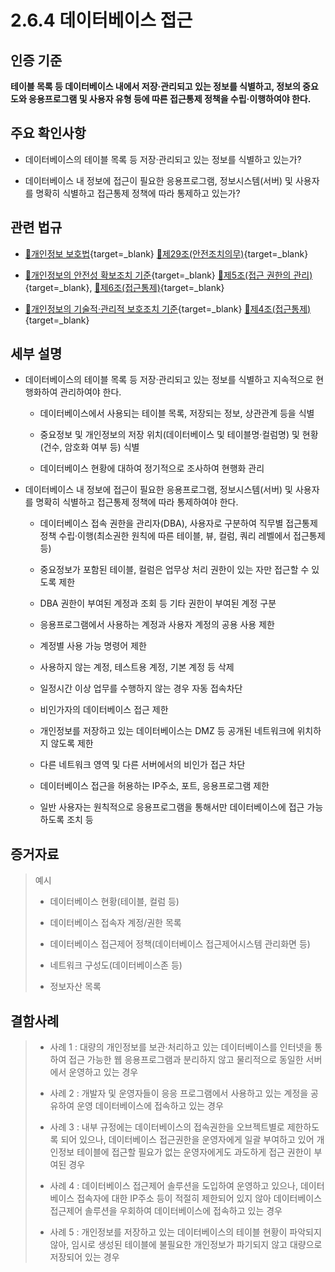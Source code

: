 # 2.6.4 데이터베이스 접근

## 인증 기준

**테이블 목록 등 데이터베이스 내에서 저장·관리되고 있는 정보를 식별하고, 정보의 중요도와 응용프로그램 및 사용자 유형 등에 따른 접근통제 정책을 수립·이행하여야 한다.**

## 주요 확인사항

- 데이터베이스의 테이블 목록 등 저장·관리되고 있는 정보를 식별하고 있는가?

- 데이터베이스 내 정보에 접근이 필요한 응용프로그램, 정보시스템(서버) 및 사용자를 명확히 식별하고 접근통제 정책에 따라 통제하고 있는가?

## 관련 법규

- [🔗개인정보 보호법][개인정보 보호법 제29조]{target=_blank} [🔗제29조(안전조치의무)][개인정보 보호법 제29조 부분]{target=_blank}

- [🔗개인정보의 안전성 확보조치 기준][개인정보의 안전성 확보조치 기준 제5조]{target=_blank} [🔗제5조(접근 권한의 관리)][개인정보의 안전성 확보조치 기준 제5조]{target=_blank}, [🔗제6조(접근통제)][개인정보의 안전성 확보조치 기준 제6조]{target=_blank}

- [🔗개인정보의 기술적·관리적 보호조치 기준][개인정보의 기술적·관리적 보호조치 기준 제4조]{target=_blank} [🔗제4조(접근통제)][개인정보의 기술적·관리적 보호조치 기준 제4조]{target=_blank}

## 세부 설명

- 데이터베이스의 테이블 목록 등 저장·관리되고 있는 정보를 식별하고 지속적으로 현행화하여 관리하여야 한다.

    - 데이터베이스에서 사용되는 테이블 목록, 저장되는 정보, 상관관계 등을 식별

    - 중요정보 및 개인정보의 저장 위치(데이터베이스 및 테이블명·컬럼명) 및 현황(건수, 암호화 여부 등) 식별

    - 데이터베이스 현황에 대하여 정기적으로 조사하여 현행화 관리

- 데이터베이스 내 정보에 접근이 필요한 응용프로그램, 정보시스템(서버) 및 사용자를 명확히 식별하고 접근통제 정책에 따라 통제하여야 한다.

    - 데이터베이스 접속 권한을 관리자(DBA), 사용자로 구분하여 직무별 접근통제 정책 수립·이행(최소권한 원칙에 따른 테이블, 뷰, 컬럼, 쿼리 레벨에서 접근통제 등)

    - 중요정보가 포함된 테이블, 컬럼은 업무상 처리 권한이 있는 자만 접근할 수 있도록 제한

    - DBA 권한이 부여된 계정과 조회 등 기타 권한이 부여된 계정 구분

    - 응용프로그램에서 사용하는 계정과 사용자 계정의 공용 사용 제한

    - 계정별 사용 가능 명령어 제한

    - 사용하지 않는 계정, 테스트용 계정, 기본 계정 등 삭제

    - 일정시간 이상 업무를 수행하지 않는 경우 자동 접속차단

    - 비인가자의 데이터베이스 접근 제한

    - 개인정보를 저장하고 있는 데이터베이스는 DMZ 등 공개된 네트워크에 위치하지 않도록 제한

    - 다른 네트워크 영역 및 다른 서버에서의 비인가 접근 차단

    - 데이터베이스 접근을 허용하는 IP주소, 포트, 응용프로그램 제한

    - 일반 사용자는 원칙적으로 응용프로그램을 통해서만 데이터베이스에 접근 가능하도록 조치 등

## 증거자료

> 예시
>
> - 데이터베이스 현황(테이블, 컬럼 등)
>
> - 데이터베이스 접속자 계정/권한 목록
>
> - 데이터베이스 접근제어 정책(데이터베이스 접근제어시스템 관리화면 등)
>
> - 네트워크 구성도(데이터베이스존 등)
>
> - 정보자산 목록

## 결함사례

> - 사례 1 : 대량의 개인정보를 보관·처리하고 있는 데이터베이스를 인터넷을 통하여 접근 가능한 웹 응용프로그램과 분리하지 않고 물리적으로 동일한 서버에서 운영하고 있는 경우
>
> - 사례 2 : 개발자 및 운영자들이 응응 프로그램에서 사용하고 있는 계정을 공유하여 운영 데이터베이스에 접속하고 있는 경우
>
> - 사례 3 : 내부 규정에는 데이터베이스의 접속권한을 오브젝트별로 제한하도록 되어 있으나, 데이터베이스 접근권한을 운영자에게 일괄 부여하고 있어 개인정보 테이블에 접근할 필요가 없는 운영자에게도 과도하게 접근 권한이 부여된 경우
>
> - 사례 4 : 데이터베이스 접근제어 솔루션을 도입하여 운영하고 있으나, 데이터베이스 접속자에 대한 IP주소 등이 적절히 제한되어 있지 않아 데이터베이스 접근제어 솔루션을 우회하여 데이터베이스에 접속하고 있는 경우
>
> - 사례 5 : 개인정보를 저장하고 있는 데이터베이스의 테이블 현황이 파악되지 않아, 임시로 생성된 테이블에 불필요한 개인정보가 파기되지 않고 대량으로 저장되어 있는 경우

[개인정보 보호법 제29조]: https://www.law.go.kr/법령/개인정보보호법/(20240315,19234,20230314)/제29조 "개인정보 보호법 제29조"
[개인정보 보호법 제29조 부분]: https://www.law.go.kr/법령/개인정보보호법/제29조 "개인정보 보호법 제29조 부분"

[개인정보의 안전성 확보조치 기준 제5조]: https://www.law.go.kr/행정규칙/(개인정보보호위원회)개인정보의안전성확보조치기준/(2021-2,20210915)/제5조 "개인정보의 안전성 확보조치 기준 제5조"

[개인정보의 안전성 확보조치 기준 제6조]: https://www.law.go.kr/행정규칙/(개인정보보호위원회)개인정보의안전성확보조치기준/(2021-2,20210915)/제6조 "개인정보의 안전성 확보조치 기준 제6조"

[개인정보의 기술적·관리적 보호조치 기준 제4조]: https://www.law.go.kr/행정규칙/(개인정보보호위원회)개인정보의기술적·관리적보호조치기준/(2021-3,20210915)/제4조 "개인정보의 기술적·관리적 보호조치 기준 제4조"
